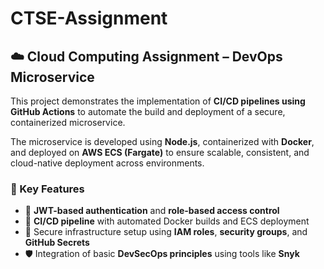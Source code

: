 # CTSE-Assignment

## ☁️ Cloud Computing Assignment – DevOps Microservice

This project demonstrates the implementation of **CI/CD pipelines using GitHub Actions** to automate the build and deployment of a secure, containerized microservice.

The microservice is developed using **Node.js**, containerized with **Docker**, and deployed on **AWS ECS (Fargate)** to ensure scalable, consistent, and cloud-native deployment across environments.

### 🔐 Key Features

- 🔑 **JWT-based authentication** and **role-based access control**
- 🔁 **CI/CD pipeline** with automated Docker builds and ECS deployment
- 🔐 Secure infrastructure setup using **IAM roles**, **security groups**, and **GitHub Secrets**
- 🛡️ Integration of basic **DevSecOps principles** using tools like **Snyk**
